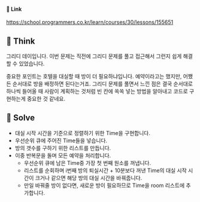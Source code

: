 #### 🔗 Link

﻿https://school.programmers.co.kr/learn/courses/30/lessons/155651

## 🤔 Think 
 그리디 데이입니다. 이번 문제는 직전에 그리디 문제를 풀고 접근해서 그런지 쉽게 해결할 수 있었습니다.

 중요한 포인트는 호텔을 대실할 때 방이 더 필요하냐입니다. 예약이라고는 했지만, 어쨌든 순서대로 방을 배정하면 된다는거죠. 그리디 문제를 풀면서 느낀 점은 결국 순서대로 하나씩 들어올 때 사람이 계획하는 것처럼 빈 칸에 쏙쏙 넣는 방법을 알아내고 코드로 구현하는게 중요한 것 같네요.

## 🔎 Solve
- 대실 시작 시간을 기준으로 정렬하기 위한 Time을 구현합니다. 
- 우선순위 큐에 주어진 Time들을 넣습니다.
- 방의 갯수를 구하기 위한 리스트를 만듭니다.
- 이중 반복문을 돌며 모든 예약을 처리합니다.
  - 우선순위 큐에 남은 Time중 가장 첫 번째 원소를 꺼냅니다.
  - 리스트를 순회하며 i번째 방의 퇴실시간 + 10분보다 꺼낸 Time의 대실 시작 시간이 크거나 같으면 해당 방의 대실 시간을 바꿔줍니다.
  - 만일 바꿔줄 방이 없다면, 새로운 방이 필요하므로 Time을 room 리스트에 추가합니다.
